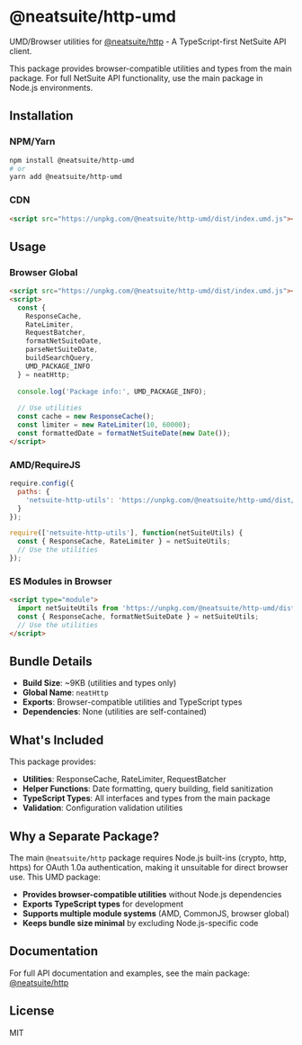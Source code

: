 # @neatsuite/http-umd

UMD/Browser utilities for [@neatsuite/http](https://www.npmjs.com/package/@neatsuite/http) - A TypeScript-first NetSuite API client.

This package provides browser-compatible utilities and types from the main package. For full NetSuite API functionality, use the main package in Node.js environments.

## Installation

### NPM/Yarn
```bash
npm install @neatsuite/http-umd
# or
yarn add @neatsuite/http-umd
```

### CDN
```html
<script src="https://unpkg.com/@neatsuite/http-umd/dist/index.umd.js"></script>
```

## Usage

### Browser Global
```html
<script src="https://unpkg.com/@neatsuite/http-umd/dist/index.umd.js"></script>
<script>
  const { 
    ResponseCache, 
    RateLimiter, 
    RequestBatcher,
    formatNetSuiteDate,
    parseNetSuiteDate,
    buildSearchQuery,
    UMD_PACKAGE_INFO 
  } = neatHttp;
  
  console.log('Package info:', UMD_PACKAGE_INFO);
  
  // Use utilities
  const cache = new ResponseCache();
  const limiter = new RateLimiter(10, 60000);
  const formattedDate = formatNetSuiteDate(new Date());
</script>
```

### AMD/RequireJS
```javascript
require.config({
  paths: {
    'netsuite-http-utils': 'https://unpkg.com/@neatsuite/http-umd/dist/index.umd'
  }
});

require(['netsuite-http-utils'], function(netSuiteUtils) {
  const { ResponseCache, RateLimiter } = netSuiteUtils;
  // Use the utilities
});
```

### ES Modules in Browser
```html
<script type="module">
  import netSuiteUtils from 'https://unpkg.com/@neatsuite/http-umd/dist/index.umd.js';
  const { ResponseCache, formatNetSuiteDate } = netSuiteUtils;
  // Use the utilities
</script>
```

## Bundle Details

- **Build Size**: ~9KB (utilities and types only)
- **Global Name**: `neatHttp`
- **Exports**: Browser-compatible utilities and TypeScript types
- **Dependencies**: None (utilities are self-contained)

## What's Included

This package provides:
- **Utilities**: ResponseCache, RateLimiter, RequestBatcher
- **Helper Functions**: Date formatting, query building, field sanitization
- **TypeScript Types**: All interfaces and types from the main package
- **Validation**: Configuration validation utilities

## Why a Separate Package?

The main `@neatsuite/http` package requires Node.js built-ins (crypto, http, https) for OAuth 1.0a authentication, making it unsuitable for direct browser use. This UMD package:

- **Provides browser-compatible utilities** without Node.js dependencies
- **Exports TypeScript types** for development
- **Supports multiple module systems** (AMD, CommonJS, browser global)
- **Keeps bundle size minimal** by excluding Node.js-specific code

## Documentation

For full API documentation and examples, see the main package: [@neatsuite/http](https://github.com/neatsuite/netsuite-http)

## License

MIT 